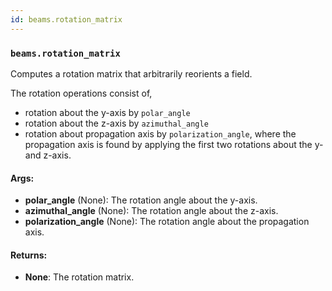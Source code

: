 ```yaml
---
id: beams.rotation_matrix
---
```


    
### `beams.rotation_matrix`
Computes a rotation matrix that arbitrarily reorients a field.

The rotation operations consist of,
  - rotation about the y-axis by `polar_angle`
  - rotation about the z-axis by `azimuthal_angle`
  - rotation about propagation axis by `polarization_angle`, where
    the propagation axis is found by applying the first two rotations
    about the y- and z-axis.

#### Args:
- **polar_angle** (None): The rotation angle about the y-axis.
- **azimuthal_angle** (None): The rotation angle about the z-axis.
- **polarization_angle** (None): The rotation angle about the propagation axis.

#### Returns:
- **None**: The rotation matrix.
